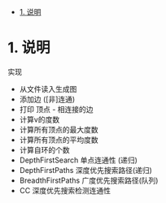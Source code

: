 <!-- TOC -->

- [1. 说明](#1-说明)

<!-- /TOC -->



<a id="markdown-1-说明" name="1-说明"></a>
# 1. 说明


实现
* 从文件读入生成图
* 添加边 ([非]连通)
* 打印 顶点 - 相连接的边
* 计算v的度数
* 计算所有顶点的最大度数
* 计算所有顶点的平均度数
* 计算自环的个数
* DepthFirstSearch 单点连通性 (递归)
* DepthFirstPaths 深度优先搜索路径(递归)
* BreadthFirstPaths 广度优先搜索路径(队列)
* CC 深度优先搜索检测连通性
